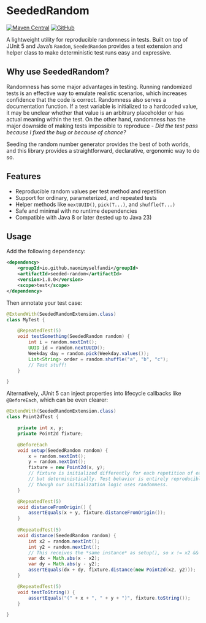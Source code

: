 # SeededRandom

[![Maven Central](https://img.shields.io/maven-central/v/io.github.naomimyselfandi/seeded-random.svg?label=Maven%20Central)](https://central.sonatype.com/artifact/io.github.naomimyselfandi/seeded-random)
[![GitHub](https://img.shields.io/badge/source-GitHub-blue?logo=github)](https://github.com/naomimyselfandi/seeded-random)

A lightweight utility for reproducible randomness in tests.
Built on top of JUnit 5 and Java’s `Random`, `SeededRandom` provides a test
extension and helper class to make deterministic test runs easy and expressive.

## Why use SeededRandom?

Randomness has some major advantages in testing. Running randomized tests is an
effective way to emulate realistic scenarios, which increases confidence that
the code is correct. Randomness also serves a documentation function. If a test
variable is initialized to a hardcoded value, it may be unclear whether that
value is an arbitrary placeholder or has actual meaning within the test. On the
other hand, randomness has the major downside of making tests impossible to
reproduce - *Did the test pass because I fixed the bug or because of chance?*

Seeding the random number generator provides the best of both worlds, and this
library provides a straightforward, declarative, ergonomic way to do so.

## Features

- Reproducible random values per test method and repetition
- Support for ordinary, parameterized, and repeated tests
- Helper methods like `nextUUID()`, `pick(T...)`, and `shuffle(T...)`
- Safe and minimal with no runtime dependencies
- Compatible with Java 8 or later (tested up to Java 23)

## Usage

Add the following dependency:

```xml
<dependency>
    <groupId>io.github.naomimyselfandi</groupId>
    <artifactId>seeded-random</artifactId>
    <version>1.0.0</version>
    <scope>test</scope>
</dependency>
```

Then annotate your test case:

```java
@ExtendWith(SeededRandomExtension.class)
class MyTest {

    @RepeatedTest(5)
    void testSomething(SeededRandom random) {
        int i = random.nextInt();
        UUID id = random.nextUUID();
        Weekday day = random.pick(Weekday.values());
        List<String> order = random.shuffle("a", "b", "c");
        // Test stuff!
    }

}
```

Alternatively, JUnit 5 can inject properties into lifecycle callbacks like
`@BeforeEach`, which can be even clearer:

```java
@ExtendWith(SeededRandomExtension.class)
class Point2dTest {

    private int x, y;
    private Point2d fixture;

    @BeforeEach
    void setup(SeededRandom random) {
        x = random.nextInt();
        y = random.nextInt();
        fixture = new Point2d(x, y);
        // fixture is initialized differently for each repetition of each test,
        // but deterministically. Test behavior is entirely reproducible even
        // though our initialization logic uses randomness.
    }

    @RepeatedTest(5)
    void distanceFromOrigin() {
        assertEquals(x + y, fixture.distanceFromOrigin());
    }
    
    @RepeatedTest(5)
    void distance(SeededRandom random) {
        int x2 = random.nextInt();
        int y2 = random.nextInt();
        // This receives the *same instance* as setup(), so x != x2 && y != y2.
        var dx = Math.abs(x - x2);
        var dy = Math.abs(y - y2);
        assertEquals(dx + dy, fixture.distance(new Point2d(x2, y2)));
    }

    @RepeatedTest(5)
    void testToString() {
        assertEquals("(" + x + ", " + y + ")", fixture.toString());
    }

}
```

